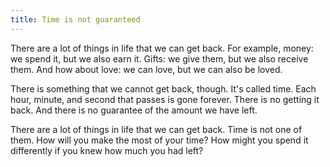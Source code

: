 ```yaml
---
title: Time is not guaranteed
---
```


There are a lot of things in life that we can get back. For example, money: we spend it, but we also earn it. Gifts: we give them, but we also receive them. And how about love: we can love, but we can also be loved.

There is something that we cannot get back, though. It's called time. Each hour, minute, and second that passes is gone forever. There is no getting it back. And there is no guarantee of the amount we have left.

There are a lot of things in life that we can get back. Time is not one of them. How will you make the most of your time? How might you spend it differently if you knew how much you had left?
